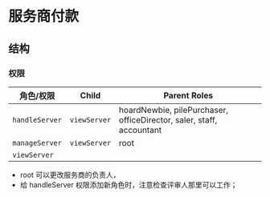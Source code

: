 # 服务商付款

结构
--------------------------------------------------------------------------
### 权限
角色/权限      | Child         | Parent Roles
---------------|---------------|-----------------
`handleServer` | `viewServer`  | hoardNewbie, pilePurchaser, officeDirector, saler, staff, accountant
`manageServer` | `viewServer`  | root               
`viewServer`   |               |

- root 可以更改服务商的负责人，
- 给 handleServer 权限添加新角色时，注意检查评审人那里可以工作；

